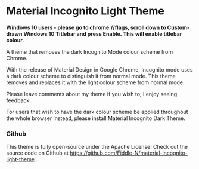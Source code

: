 # Material Incognito Light Theme

**Windows 10 users - please go to chrome://flags, scroll down to Custom-drawn Windows 10 Titlebar and press Enable. This will enable titlebar colour.**

A theme that removes the dark Incognito Mode colour scheme from Chrome.

With the release of Material Design in Google Chrome, Incognito mode uses a dark colour scheme to distinguish it from normal mode. This theme removes and replaces it with the light colour scheme from normal mode.

Please leave comments about my theme if you wish to; I enjoy seeing feedback.

For users that wish to have the dark colour scheme be applied throughout the whole browser instead, please install Material Incognito Dark Theme.

### Github

This theme is fully open-source under the Apache License! Check out the source code on Github at https://github.com/Fiddle-N/material-incognito-light-theme .
